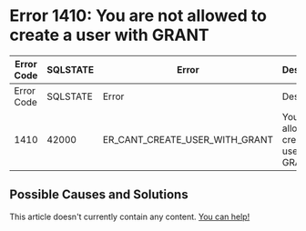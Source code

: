 
# Error 1410: You are not allowed to create a user with GRANT


| Error Code | SQLSTATE | Error | Description |
| --- | --- | --- | --- |
| Error Code | SQLSTATE | Error | Description |
| 1410 | 42000 | ER_CANT_CREATE_USER_WITH_GRANT | You are not allowed to create a user with GRANT |




## Possible Causes and Solutions


This article doesn't currently contain any content. [You can help!](/en/writing-and-editing-knowledge-base-articles/)

